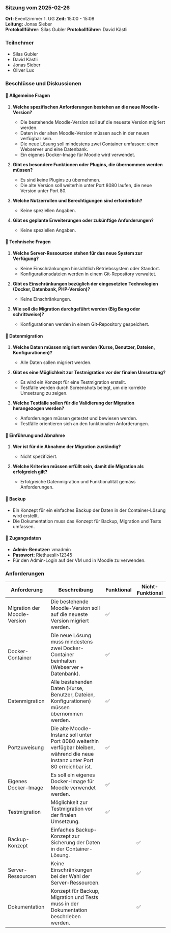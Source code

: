 ### Sitzung vom 2025-02-26

**Ort:** Eventzimmer 1. UG 
**Zeit:** 15:00 - 15:08  
**Leitung:** Jonas Sieber  
**Protokollführer:** Silas Gubler
**Protokollführer:** David Kästli

### Teilnehmer

- Silas Gubler
- David Kästli
- Jonas Sieber
- Oliver Lux

### Beschlüsse und Diskussionen

#### 🔹 Allgemeine Fragen

1. **Welche spezifischen Anforderungen bestehen an die neue Moodle-Version?**
    
    - Die bestehende Moodle-Version soll auf die neueste Version migriert werden.
    - Daten in der alten Moodle-Version müssen auch in der neuen verfügbar sein.
    - Die neue Lösung soll mindestens zwei Container umfassen: einen Webserver und eine Datenbank.
    - Ein eigenes Docker-Image für Moodle wird verwendet.
    
2. **Gibt es besondere Funktionen oder Plugins, die übernommen werden müssen?**
    
    - Es sind keine Plugins zu übernehmen.
    - Die alte Version soll weiterhin unter Port 8080 laufen, die neue Version unter Port 80.
    
3. **Welche Nutzerrollen und Berechtigungen sind erforderlich?**
    
    - Keine speziellen Angaben.
    
4. **Gibt es geplante Erweiterungen oder zukünftige Anforderungen?**
    
    - Keine speziellen Angaben.

#### 🔹 Technische Fragen

1. **Welche Server-Ressourcen stehen für das neue System zur Verfügung?**
    
    - Keine Einschränkungen hinsichtlich Betriebssystem oder Standort.
    - Konfigurationsdateien werden in einem Git-Repository verwaltet.
    
2. **Gibt es Einschränkungen bezüglich der eingesetzten Technologien (Docker, Datenbank, PHP-Version)?**
    
    - Keine Einschränkungen.
    
3. **Wie soll die Migration durchgeführt werden (Big Bang oder schrittweise)?**
    
    - Konfigurationen werden in einem Git-Repository gespeichert.

#### 🔹 Datenmigration

1. **Welche Daten müssen migriert werden (Kurse, Benutzer, Dateien, Konfigurationen)?**
    
    - Alle Daten sollen migriert werden.
    
2. **Gibt es eine Möglichkeit zur Testmigration vor der finalen Umsetzung?**
    
    - Es wird ein Konzept für eine Testmigration erstellt.
    - Testfälle werden durch Screenshots belegt, um die korrekte Umsetzung zu zeigen.
    
3. **Welche Testfälle sollen für die Validierung der Migration herangezogen werden?**
    
    - Anforderungen müssen getestet und bewiesen werden.
    - Testfälle orientieren sich an den funktionalen Anforderungen.

#### 🔹 Einführung und Abnahme

1. **Wer ist für die Abnahme der Migration zuständig?**
    
    - Nicht spezifiziert.
    
2. **Welche Kriterien müssen erfüllt sein, damit die Migration als erfolgreich gilt?**
    
    - Erfolgreiche Datenmigration und Funktionalität gemäss Anforderungen.

#### 🔹 Backup

- Ein Konzept für ein einfaches Backup der Daten in der Container-Lösung wird erstellt.
- Die Dokumentation muss das Konzept für Backup, Migration und Tests umfassen.

#### 🔹 Zugangsdaten

- **Admin-Benutzer:** vmadmin
- **Passwort:** Riethuesli>12345
- Für den Admin-Login auf der VM und in Moodle zu verwenden.

### Anforderungen

|Anforderung|Beschreibung|Funktional|Nicht-Funktional|
|---|---|---|---|
|Migration der Moodle-Version|Die bestehende Moodle-Version soll auf die neueste Version migriert werden.|✅||
|Docker-Container|Die neue Lösung muss mindestens zwei Docker-Container beinhalten (Webserver + Datenbank).|✅||
|Datenmigration|Alle bestehenden Daten (Kurse, Benutzer, Dateien, Konfigurationen) müssen übernommen werden.|✅||
|Portzuweisung|Die alte Moodle-Instanz soll unter Port 8080 weiterhin verfügbar bleiben, während die neue Instanz unter Port 80 erreichbar ist.|✅||
|Eigenes Docker-Image|Es soll ein eigenes Docker-Image für Moodle verwendet werden.|✅||
|Testmigration|Möglichkeit zur Testmigration vor der finalen Umsetzung.|✅||
|Backup-Konzept|Einfaches Backup-Konzept zur Sicherung der Daten in der Container-Lösung.||✅|
|Server-Ressourcen|Keine Einschränkungen bei der Wahl der Server-Ressourcen.||✅|
|Dokumentation|Konzept für Backup, Migration und Tests muss in der Dokumentation beschrieben werden.||✅|